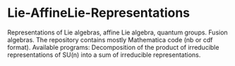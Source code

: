 # Lie-AffineLie-Representations
Representations of Lie algebras, affine Lie algebra, quantum groups. Fusion algebras.
The repository contains mostly Mathematica code (nb or cdf format).
Available programs:
Decomposition of the product of irreducible representations of SU(n) into a sum of irreducible representations.
